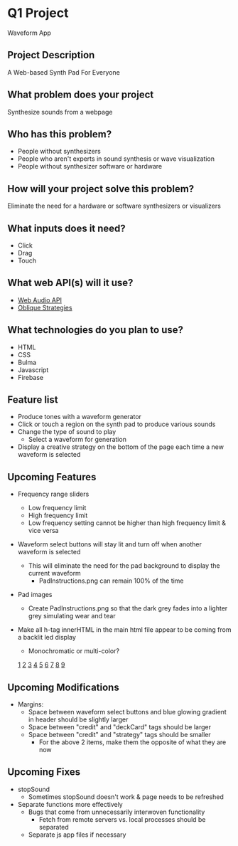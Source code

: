 # Q1 Project
Waveform App

## Project Description
A Web-based Synth Pad For Everyone

## What problem does your project
Synthesize sounds from a webpage

## Who has this problem?
- People without synthesizers
- People who aren't experts in sound synthesis or wave visualization
- People without synthesizer software or hardware

## How will your project solve this problem?
Eliminate the need for a hardware or software synthesizers or visualizers

## What inputs does it need?
- Click
- Drag
- Touch

## What web API(s) will it use?
- [Web Audio API](http://blog.teamtreehouse.com/building-a-synthesizer-with-the-web-audio-api)
- [Oblique Strategies](http://brianeno.needsyourhelp.org/)

## What technologies do you plan to use?
- HTML
- CSS
- Bulma
- Javascript
- Firebase

## Feature list
- Produce tones with a waveform generator
- Click or touch a region on the synth pad to produce various sounds
- Change the type of sound to play
  - Select a waveform for generation
- Display a creative strategy on the bottom of the page each time a new waveform is selected

## Upcoming Features
- Frequency range sliders
  - Low frequency limit
  - High frequency limit
  - Low frequency setting cannot be higher than high frequency limit & vice versa
- Waveform select buttons will stay lit and turn off when another waveform is selected
  - This will eliminate the need for the pad background to display the current waveform
    - PadInstructions.png can remain 100% of the time
- Pad images
  - Create PadInstructions.png so that the dark grey fades into a lighter grey simulating wear and tear
- Make all h-tag innerHTML in the main html file appear to be coming from a backlit led display
  - Monochromatic or multi-color?

  [1](https://github.com/andfwas/Q1Project/tree/master/ScreenShots/ButtonLightOne.png?raw=true)
  [2](https://github.com/andfwas/Q1Project/tree/master/ScreenShots/ButtonLightTwo.png?raw=true)
  [3](https://github.com/andfwas/Q1Project/tree/master/ScreenShots/NarrowSaw.png?raw=true)
  [4](https://github.com/andfwas/Q1Project/tree/master/ScreenShots/NarrowTriangle.png?raw=true)
  [5](https://github.com/andfwas/Q1Project/tree/master/ScreenShots/StartNarrow.png?raw=true)
  [6](https://github.com/andfwas/Q1Project/tree/master/ScreenShots/StartWide.png?raw=true)
  [7](https://github.com/andfwas/Q1Project/tree/master/ScreenShots/Strategy.png?raw=true)
  [8](https://github.com/andfwas/Q1Project/tree/master/ScreenShots/WideSin.png?raw=true)
  [9](https://github.com/andfwas/Q1Project/tree/master/ScreenShots/WideSquare.png?raw=true)


## Upcoming Modifications
- Margins:
  - Space between waveform select buttons and blue glowing gradient in header should be slightly larger
  - Space between "credit" and "deckCard" tags should be larger
  - Space between "credit" and "strategy" tags should be smaller
    - For the above 2 items, make them the opposite of what they are now

## Upcoming Fixes
- stopSound
  - Sometimes stopSound doesn't work & page needs to be refreshed
- Separate functions more effectively
  - Bugs that come from unnecessarily interwoven functionality
    - Fetch from remote servers vs. local processes should be separated
  - Separate js app files if necessary
